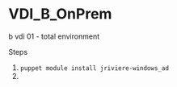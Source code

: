 # VDI_B_OnPrem
b vdi 01 - total environment

Steps

1. `puppet module install jriviere-windows_ad`
2. 




